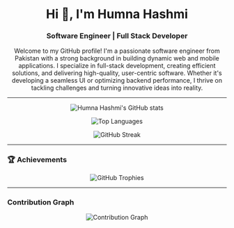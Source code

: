 <h1 align="center">Hi 👋, I'm Humna Hashmi</h1>
<h3 align="center">Software Engineer | Full Stack Developer</h3>

<p align="center">Welcome to my GitHub profile! I'm a passionate software engineer from Pakistan with a strong background in building dynamic web and mobile applications. I specialize in full-stack development, creating efficient solutions, and delivering high-quality, user-centric software. Whether it's developing a seamless UI or optimizing backend performance, I thrive on tackling challenges and turning innovative ideas into reality.</p>

---

<p align="center">
  <img align="center" src="https://github-readme-stats.vercel.app/api?username=humnahashmi&show_icons=true&theme=radical&count_private=true" alt="Humna Hashmi's GitHub stats" />
</p>

<p align="center">
  <img align="center" src="https://github-readme-stats.vercel.app/api/top-langs/?username=humnahashmi&layout=compact&theme=radical" alt="Top Languages" />
</p>

<p align="center">
  <img align="center" src="https://github-readme-streak-stats.herokuapp.com/?user=humnahashmi&theme=radical" alt="GitHub Streak" />
</p>

---

### 🏆 Achievements

<p align="center">
  <img src="https://github-profile-trophy.vercel.app/?username=humnahashmi&theme=radical&row=1&column=7" alt="GitHub Trophies" />
</p>

---

### Contribution Graph

<p align="center">
  <img src="https://activity-graph.herokuapp.com/graph?username=humnahashmi&theme=radical" alt="Contribution Graph" />
</p>
